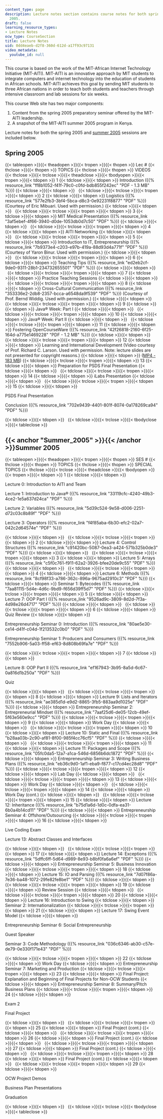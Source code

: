 ```yaml
---
content_type: page
description: Lecture notes section contains course notes for both spring and summer
  2005.
draft: false
learning_resource_types:
- Lecture Notes
ocw_type: CourseSection
title: Lecture Notes
uid: 0dd4eaeb-d2f8-360d-612d-a17f93c97131
video_metadata:
  youtube_id: null
---
```

This course is based on the work of the MIT-African Internet Technology Initiative (MIT-AITI). MIT-AITI is an innovative approach by MIT students to integrate computers and internet technology into the education of students in African schools. MIT-AITI achieves this goal by sending MIT students to three African nations in order to teach both students and teachers through intensive classroom and lab sessions for six weeks.

This course Web site has two major components:

1. Content from the spring 2005 preparatory seminar offered by the MIT-AITI leadership.
2. A snapshot of the MIT-AITI summer 2005 program in Kenya.

Lecture notes for both the spring 2005 and [summer 2005](https://ocw-studio.odl.mit.edu/sites/ec-s01-internet-technology-in-local-and-global-communities-spring-2005-summer-2005/type/page/edit/0dd4eaeb-d2f8-360d-612d-a17f93c97131/#Summer_2005) sessions are included below.

## Spring 2005

{{< tableopen >}}{{< theadopen >}}{{< tropen >}}{{< thopen >}}
Lec #
{{< thclose >}}{{< thopen >}}
TOPICS
{{< thclose >}}{{< thopen >}}
VIDEOS
{{< thclose >}}{{< trclose >}}{{< theadclose >}}{{< tbodyopen >}}{{< tropen >}}{{< tdopen >}}
1
{{< tdclose >}}{{< tdopen >}}
Introduction ({{% resource_link "ff8b1052-f41f-79c0-c0fd-bdb855f242ec" "PDF - 1.3 MB" %}})
{{< tdclose >}}{{< tdopen >}}
 
{{< tdclose >}}{{< trclose >}}{{< tropen >}}{{< tdopen >}}
2
{{< tdclose >}}{{< tdopen >}}
Logistics ({{% resource_link "577e2fb3-3bf4-5bca-d8c3-0e92231f8877" "PDF" %}}) (Courtesy of Eric Mibuari. Used with permission.)
{{< tdclose >}}{{< tdopen >}}
 
{{< tdclose >}}{{< trclose >}}{{< tropen >}}{{< tdopen >}}
3
{{< tdclose >}}{{< tdopen >}}
MIT Medical Presentation ({{% resource_link "3af5ebef-4f66-3940-d0de-1053db0d7c50" "PDF" %}})
{{< tdclose >}}{{< tdopen >}}
 
{{< tdclose >}}{{< trclose >}}{{< tropen >}}{{< tdopen >}}
4
{{< tdclose >}}{{< tdopen >}}
AITI Networking
{{< tdclose >}}{{< tdopen >}}
 
{{< tdclose >}}{{< trclose >}}{{< tropen >}}{{< tdopen >}}
5
{{< tdclose >}}{{< tdopen >}}
Introduction to IT, Entrepreneurship ({{% resource_link "7b9373e4-c203-e97b-419a-88d93d4a771f" "PDF" %}}) (Courtesy of Yaron Binur. Used with permission.)
{{< tdclose >}}{{< tdopen >}}
 
{{< tdclose >}}{{< trclose >}}{{< tropen >}}{{< tdopen >}}
6
{{< tdclose >}}{{< tdopen >}}
Teaching Tips ({{% resource_link "ed2eb2cf-9de0-9311-28b1-234732655501" "PDF" %}})
{{< tdclose >}}{{< tdopen >}}
 
{{< tdclose >}}{{< trclose >}}{{< tropen >}}{{< tdopen >}}
7
{{< tdclose >}}{{< tdopen >}}
Practice Teaching Sessions
{{< tdclose >}}{{< tdopen >}}
 
{{< tdclose >}}{{< trclose >}}{{< tropen >}}{{< tdopen >}}
8
{{< tdclose >}}{{< tdopen >}}
Cross-Cultural Communication ({{% resource_link "353336e2-2db8-2357-bcca-a6548da9f539" "PDF" %}}) (Courtesy of Prof. Bernd Widdig. Used with permission.)
{{< tdclose >}}{{< tdopen >}}
 
{{< tdclose >}}{{< trclose >}}{{< tropen >}}{{< tdopen >}}
9
{{< tdclose >}}{{< tdopen >}}
Java® Week: Part I
{{< tdclose >}}{{< tdopen >}}
 
{{< tdclose >}}{{< trclose >}}{{< tropen >}}{{< tdopen >}}
10
{{< tdclose >}}{{< tdopen >}}
Java® Week: Part II
{{< tdclose >}}{{< tdopen >}}
 
{{< tdclose >}}{{< trclose >}}{{< tropen >}}{{< tdopen >}}
11
{{< tdclose >}}{{< tdopen >}}
Fostering OpenCourseWare ({{% resource_link "42f26818-2160-6f25-164d-a775e1469228" "PDF - 1.2 MB" %}})
{{< tdclose >}}{{< tdopen >}}
 
{{< tdclose >}}{{< trclose >}}{{< tropen >}}{{< tdopen >}}
12
{{< tdclose >}}{{< tdopen >}}
Learning and International Development (Video courtesy of Prof. Richard C. Larson. Used with permission. Note: lecture slides are not presented for copyright reasons.)
{{< tdclose >}}{{< tdopen >}}
([MP4 - 183 MB](https://archive.org/download/MITSP.772S05/ocw-sp.772-25apr2005-220k.mp4))
{{< tdclose >}}{{< trclose >}}{{< tropen >}}{{< tdopen >}}
13
{{< tdclose >}}{{< tdopen >}}
Preparation for PSDS Final Presentation
{{< tdclose >}}{{< tdopen >}}
 
{{< tdclose >}}{{< trclose >}}{{< tropen >}}{{< tdopen >}}
14
{{< tdclose >}}{{< tdopen >}}
iLabs Presentation
{{< tdclose >}}{{< tdopen >}}
 
{{< tdclose >}}{{< trclose >}}{{< tropen >}}{{< tdopen >}}
15
{{< tdclose >}}{{< tdopen >}}

PSDS Final Presentation

Conclusion ({{% resource_link "702e9439-4401-801f-8074-0a178269ca94" "PDF" %}})

{{< tdclose >}}{{< tdopen >}}
 
{{< tdclose >}}{{< trclose >}}{{< tbodyclose >}}{{< tableclose >}}

## {{< anchor "Summer_2005" >}}{{< /anchor >}}Summer 2005

{{< tableopen >}}{{< theadopen >}}{{< tropen >}}{{< thopen >}}
SES #
{{< thclose >}}{{< thopen >}}
TOPICS
{{< thclose >}}{{< thopen >}}
SPECIAL TOPICS
{{< thclose >}}{{< trclose >}}{{< theadclose >}}{{< tbodyopen >}}{{< tropen >}}{{< tdopen >}}
1
{{< tdclose >}}{{< tdopen >}}

Lecture 0: Introduction to AITI and Team

Lecture 1: Introduction to Java® ({{% resource_link "33119cfc-4240-49b3-4ce2-1e5a637d24ca" "PDF" %}})

Lecture 2: Variables ({{% resource_link "5d39c524-9e58-d006-2251-d72c03c8b89f" "PDF" %}})

Lecture 3: Operators ({{% resource_link "f4f85aba-6b30-efc2-02a7-042c2d64574e" "PDF" %}})

{{< tdclose >}}{{< tdopen >}}
 
{{< tdclose >}}{{< trclose >}}{{< tropen >}}{{< tdopen >}}
2
{{< tdclose >}}{{< tdopen >}}
Lecture 4: Control Structures ({{% resource_link "c91420bc-5087-0ea3-a424-571b325b0de3" "PDF" %}})
{{< tdclose >}}{{< tdopen >}}
 
{{< tdclose >}}{{< trclose >}}{{< tropen >}}{{< tdopen >}}
3
{{< tdclose >}}{{< tdopen >}}
Lecture 5: Arrays ({{% resource_link "c5f0c761-f911-62a2-3926-bfee20de9c55" "PDF" %}})
{{< tdclose >}}{{< tdopen >}}
 
{{< tdclose >}}{{< trclose >}}{{< tropen >}}{{< tdopen >}}
4
{{< tdclose >}}{{< tdopen >}}
Lecture 6: Methods ({{% resource_link "8cf98f33-a786-362c-896a-9675ad2910c3" "PDF" %}})
{{< tdclose >}}{{< tdopen >}}
Seminar 1: Bytecodes ({{% resource_link "7aa81115-5d4e-4d6c-9bd9-f656d39ff5d7" "PDF" %}})
{{< tdclose >}}{{< trclose >}}{{< tropen >}}{{< tdopen >}}
5
{{< tdclose >}}{{< tdopen >}}
Lecture 7: OOP Part I ({{% resource_link "9526ad9c-3809-8d2d-7f3a-4d98e26d4717" "PDF" %}})
{{< tdclose >}}{{< tdopen >}}
 
{{< tdclose >}}{{< trclose >}}{{< tropen >}}{{< tdopen >}}
6
{{< tdclose >}}{{< tdopen >}}
Quiz Review
{{< tdclose >}}{{< tdopen >}}

Entrepreneurship Seminar 0: Introduction ({{% resource_link "80ae5e30-ce14-d41f-c04d-1f213532c0b0" "PDF" %}})

Entrepreneurship Seminar 1: Producers and Consumers ({{% resource_link "7552b906-5a03-ff58-ef63-8d808b69fa7e" "PDF" %}})

{{< tdclose >}}{{< trclose >}}{{< tropen >}}{{< tdopen >}}
7
{{< tdclose >}}{{< tdopen >}}

Lecture 8: OOP Part II ({{% resource_link "ef167943-3b95-8a5d-6c67-0a816d1b250a" "PDF" %}})

Quiz

{{< tdclose >}}{{< tdopen >}}
 
{{< tdclose >}}{{< trclose >}}{{< tropen >}}{{< tdopen >}}
8
{{< tdclose >}}{{< tdopen >}}
Lecture 9: Lists and Iterators ({{% resource_link "ae385d1d-e9d2-8865-3fb5-883aa9d1025e" "PDF" %}})
{{< tdclose >}}{{< tdopen >}}
Entrepreneurship Seminar 2: Entrepreneurial Mindset ({{% resource_link "7aaf25d6-de05-12cb-49ef-5f63e560e9cc" "PDF" %}})
{{< tdclose >}}{{< trclose >}}{{< tropen >}}{{< tdopen >}}
9
{{< tdclose >}}{{< tdopen >}}
Work Day
{{< tdclose >}}{{< tdopen >}}
 
{{< tdclose >}}{{< trclose >}}{{< tropen >}}{{< tdopen >}}
10
{{< tdclose >}}{{< tdopen >}}
Lecture 10: Static and Final ({{% resource_link "b28aa03b-2c90-af81-8f00-985f4cc76cf5" "PDF" %}})
{{< tdclose >}}{{< tdopen >}}
 
{{< tdclose >}}{{< trclose >}}{{< tropen >}}{{< tdopen >}}
11
{{< tdclose >}}{{< tdopen >}}
Lecture 11: Packages and Scope ({{% resource_link "05fc0da5-12a7-a1ca-546d-6856b6dc1872" "PDF" %}})
{{< tdclose >}}{{< tdopen >}}
Entrepreneurship Seminar 3: Writing Business Plans ({{% resource_link "eb36c9d0-1af1-eba9-f877-c17cd4ec28d8" "PDF" %}})
{{< tdclose >}}{{< trclose >}}{{< tropen >}}{{< tdopen >}}
12
{{< tdclose >}}{{< tdopen >}}
Lab Day
{{< tdclose >}}{{< tdopen >}}
 
{{< tdclose >}}{{< trclose >}}{{< tropen >}}{{< tdopen >}}
13
{{< tdclose >}}{{< tdopen >}}
Work Day
{{< tdclose >}}{{< tdopen >}}
 
{{< tdclose >}}{{< trclose >}}{{< tropen >}}{{< tdopen >}}
14
{{< tdclose >}}{{< tdopen >}}
Work Day (cont.)
{{< tdclose >}}{{< tdopen >}}
 
{{< tdclose >}}{{< trclose >}}{{< tropen >}}{{< tdopen >}}
15
{{< tdclose >}}{{< tdopen >}}
Lecture 12: Inheritance ({{% resource_link "b75d1a6d-1d0c-0dfa-ea31-6b0a4b14cd11" "PDF" %}})
{{< tdclose >}}{{< tdopen >}}
Entrepreneurship Seminar 4: Offshore/Outsourcing
{{< tdclose >}}{{< trclose >}}{{< tropen >}}{{< tdopen >}}
16
{{< tdclose >}}{{< tdopen >}}

Live Coding Exam

Lecture 13: Abstract Classes and Interfaces

{{< tdclose >}}{{< tdopen >}}
 
{{< tdclose >}}{{< trclose >}}{{< tropen >}}{{< tdopen >}}
17
{{< tdclose >}}{{< tdopen >}}
Lecture 14: Exceptions ({{% resource_link "5dffc6ff-5d64-d989-8e93-b8bf0fa6a6ef" "PDF" %}})
{{< tdclose >}}{{< tdopen >}}
Entrepreneurship Seminar 5: Business Innovation
{{< tdclose >}}{{< trclose >}}{{< tropen >}}{{< tdopen >}}
18
{{< tdclose >}}{{< tdopen >}}
Lecture 15: IO and Parsing ({{% resource_link "7d07f86a-7e36-ba48-1072-29fe82fe8be1" "PDF" %}})
{{< tdclose >}}{{< tdopen >}}
 
{{< tdclose >}}{{< trclose >}}{{< tropen >}}{{< tdopen >}}
19
{{< tdclose >}}{{< tdopen >}}
Review Session
{{< tdclose >}}{{< tdopen >}}
 
{{< tdclose >}}{{< trclose >}}{{< tropen >}}{{< tdopen >}}
20
{{< tdclose >}}{{< tdopen >}}
Lecture 16: Introduction to Swing
{{< tdclose >}}{{< tdopen >}}
Seminar 2: Internationalization
{{< tdclose >}}{{< trclose >}}{{< tropen >}}{{< tdopen >}}
21
{{< tdclose >}}{{< tdopen >}}
Lecture 17: Swing Event Model
{{< tdclose >}}{{< tdopen >}}

Entrepreneurship Seminar 6: Social Entrepreneurship

Guest Speaker

Seminar 3: Code Methodology ({{% resource_link "036c6346-ab30-c57e-de79-0e330f171e43" "PDF" %}})

{{< tdclose >}}{{< trclose >}}{{< tropen >}}{{< tdopen >}}
22
{{< tdclose >}}{{< tdopen >}}
Work Day
{{< tdclose >}}{{< tdopen >}}
Entrepreneurship Seminar 7: Marketing and Production
{{< tdclose >}}{{< trclose >}}{{< tropen >}}{{< tdopen >}}
23
{{< tdclose >}}{{< tdopen >}}
Final Project: Explanation and Beginning of Final Projects for Non-OCW Students
{{< tdclose >}}{{< tdopen >}}
Entrepreneurship Seminar 8: Summary/Pitch Business Plans
{{< tdclose >}}{{< trclose >}}{{< tropen >}}{{< tdopen >}}
24
{{< tdclose >}}{{< tdopen >}}

Exam 2

Final Project

{{< tdclose >}}{{< tdopen >}}
 
{{< tdclose >}}{{< trclose >}}{{< tropen >}}{{< tdopen >}}
25
{{< tdclose >}}{{< tdopen >}}
Final Project (cont.)
{{< tdclose >}}{{< tdopen >}}
 
{{< tdclose >}}{{< trclose >}}{{< tropen >}}{{< tdopen >}}
26
{{< tdclose >}}{{< tdopen >}}
Final Project (cont.)
{{< tdclose >}}{{< tdopen >}}
 
{{< tdclose >}}{{< trclose >}}{{< tropen >}}{{< tdopen >}}
27
{{< tdclose >}}{{< tdopen >}}
Final Project (cont.)
{{< tdclose >}}{{< tdopen >}}
 
{{< tdclose >}}{{< trclose >}}{{< tropen >}}{{< tdopen >}}
28
{{< tdclose >}}{{< tdopen >}}
Final Project (cont.)
{{< tdclose >}}{{< tdopen >}}
 
{{< tdclose >}}{{< trclose >}}{{< tropen >}}{{< tdopen >}}
29
{{< tdclose >}}{{< tdopen >}}

OCW Project Demos

Business Plan Presentations

Graduation

{{< tdclose >}}{{< tdopen >}}
 
{{< tdclose >}}{{< trclose >}}{{< tbodyclose >}}{{< tableclose >}}